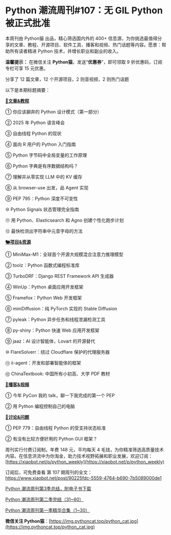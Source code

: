 # Python 潮流周刊#107：无 GIL Python 被正式批准

本周刊由 Python猫 出品，精心筛选国内外的 400+ 信息源，为你挑选最值得分享的文章、教程、开源项目、软件工具、播客和视频、热门话题等内容。愿景：帮助所有读者精进 Python 技术，并增长职业和副业的收入。

**温馨提示：** 在微信关注 **Python猫**，发送“**优惠券**”，即可领取 9 折优惠码，订阅专栏可享 15 元优惠。

分享了 12 篇文章，12 个开源项目，2 则音视频，2 则热门话题

以下是本期标题摘要： 

**[🦄文章&教程](https://weekly.pythoncat.top)**


① 你应该摒弃的 Python 设计模式（第一部分）

② 2025 年 Python 语言峰会

③ 自由线程 Python 的现状

④ 面向 R 用户的 Python 入门指南

⑤ Python 字节码中全局变量的工作原理

⑥ Python 字典是有序数据结构吗？

⑦ 理解并从零实现 LLM 中的 KV 缓存

⑧ 从 browser-use 出发，品 Agent 实现

⑨ PEP 795：Python 深度不可变性

⑩ Python Signals 状态管理完全指南

⑪ 用 Python、Elasticsearch 和 Agno 创建个性化跑步计划

⑫ 最快检测出字符串中元音字母的方法

**[🐿️项目&资源](https://weekly.pythoncat.top)**


① MiniMax-M1：全球首个开源大规模混合注意力推理模型

② toolz：Python 函数式编程标准库

③ TurboDRF：Django REST Framework API 生成器

④ WinUp：Python 桌面应用开发框架

⑤ Framefox：Python Web 开发框架

⑥ miniDiffusion：纯 PyTorch 实现的 Stable Diffusion

⑦ pyleak：Python 异步任务和线程泄漏检测工具

⑧ py-shiny：Python 快速 Web 应用开发框架

⑨ jaaz：AI 设计智能体，Lovart 的开源替代

⑩ FlareSolverr：绕过 Cloudflare 保护的代理服务器

⑪ ii-agent：开发和部署智能体的框架

⑫ ChinaTextbook: 中国所有小初高、大学 PDF 教材

**[🐢播客&视频](https://weekly.pythoncat.top)**


① 今年 PyCon 我的 talk，聊一下我完成的第一个 PEP

② 用 Python 编程控制自己的电脑

**[🥂讨论&问题](https://weekly.pythoncat.top)**


① PEP 779：自由线程 Python 的受支持状态标准

② 有没有比较方便好用的 Python GUI 框架？



周刊实行付费订阅制，年费 148 元，平均每天 4 毛钱，为你精准筛选高质量技术内容。在信息洪流中为你淘金，助力技术视野拓展和职业发展，欢迎订阅：[https://xiaobot.net/p/python_weekly](https://xiaobot.net/p/python_weekly)

订阅后，可免费查看 第 107 期周刊的全文：https://www.xiaobot.net/post/90225fdc-5559-4764-b690-7b5089000de1

[Python 潮流周刊第3季总结，附电子书下载](https://pythoncat.top/posts/2025-04-20-sweekly)

[Python 潮流周刊第二季完结（31~60）](https://pythoncat.top/posts/2025-04-20-iweekly)

[Python 潮流周刊第一季精华合集（1~30）](https://pythoncat.top/posts/2023-12-11-weekly)

**微信关注 Python猫**：[https://img.pythoncat.top/python_cat.jpg](https://img.pythoncat.top/python_cat.jpg)

